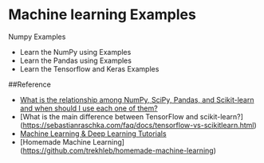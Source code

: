 # Machine learning Examples

Numpy Examples
- Learn the NumPy using Examples
- Learn the Pandas using Examples
- Learn the Tensorflow and Keras Examples

##Reference
- [What is the relationship among NumPy, SciPy, Pandas, and Scikit-learn and when should I use each one of them?](https://www.quora.com/What-is-the-relationship-among-NumPy-SciPy-Pandas-and-Scikit-learn-and-when-should-I-use-each-one-of-them)
- [What is the main difference between TensorFlow and scikit-learn?] (https://sebastianraschka.com/faq/docs/tensorflow-vs-scikitlearn.html)
- [Machine Learning & Deep Learning Tutorials](https://github.com/ujjwalkarn/Machine-Learning-Tutorials)
- [Homemade Machine Learning] (https://github.com/trekhleb/homemade-machine-learning)
